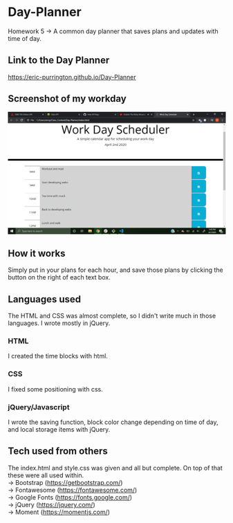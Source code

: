 # Day-Planner
Homework 5 -> A common day planner that saves plans and updates with time of day. 
## Link to the Day Planner
https://eric-purrington.github.io/Day-Planner

## Screenshot of my workday
![image](Day_Planner_Scrnshot.jpg)

## How it works
Simply put in your plans for each hour, and save those plans by clicking the button on the right of each text box. 

## Languages used
The HTML and CSS was almost complete, so I didn't write much in those languages. I wrote mostly in jQuery.
### HTML
I created the time blocks with html.
### CSS
I fixed some positioning with css. 
### jQuery/Javascript
I wrote the saving function, block color change depending on time of day, and local storage items with jQuery.

## Tech used from others
The index.html and style.css was given and all but complete. On top of that these were all used within.                                                                                                    
-> Bootstrap (https://getbootstrap.com/)                                                                  
-> Fontawesome (https://fontawesome.com/)                                                          
-> Google Fonts (https://fonts.google.com/)                                              
-> jQuery (https://jquery.com/)                                              
-> Moment (https://momentjs.com/)                                      